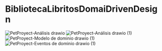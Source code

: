 # BibliotecaLibritosDomaiDrivenDesign
![PetProyect-Análisis  drawio](https://user-images.githubusercontent.com/62584398/146979291-996fca39-300e-41e6-93b4-9e63f2a850c3.png)
![PetProyect-Análisis  drawio (1)](https://user-images.githubusercontent.com/62584398/146979298-ec92a2b9-7bfc-49b5-89eb-301da7b81f52.png)
![PetProyect-Modelo de dominio drawio (1)](https://user-images.githubusercontent.com/62584398/146979307-42eeaf27-43d8-40d6-be9d-7a0c7f295ebc.png)
![PetProyect-Eventos de dominio drawio (1)](https://user-images.githubusercontent.com/62584398/146979312-c7974009-dd40-4f03-82fd-150dd49946dc.png)
